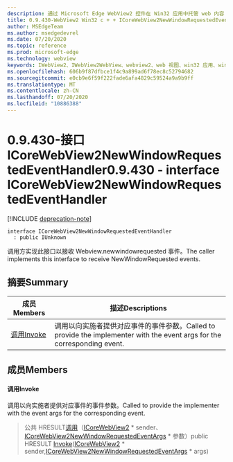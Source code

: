 ```yaml
---
description: 通过 Microsoft Edge WebView2 控件在 Win32 应用中托管 web 内容
title: 0.9.430-WebView2 Win32 c + + ICoreWebView2NewWindowRequestedEventHandler
author: MSEdgeTeam
ms.author: msedgedevrel
ms.date: 07/20/2020
ms.topic: reference
ms.prod: microsoft-edge
ms.technology: webview
keywords: IWebView2、IWebView2WebView、webview2、web 视图、win32 应用、win32、edge、ICoreWebView2、ICoreWebView2Host、浏览器控件、边缘 html
ms.openlocfilehash: 606b9f87dfbce1f4c9a899ad6f78ec8c52794682
ms.sourcegitcommit: e0cb9e6f59f222fade6afa4829c59524a9a9b9ff
ms.translationtype: MT
ms.contentlocale: zh-CN
ms.lasthandoff: 07/20/2020
ms.locfileid: "10886388"
---
```

# <span data-ttu-id="6113c-104">0.9.430-接口 ICoreWebView2NewWindowRequestedEventHandler</span><span class="sxs-lookup"><span data-stu-id="6113c-104">0.9.430 - interface ICoreWebView2NewWindowRequestedEventHandler</span></span> 

[!INCLUDE [deprecation-note](../../includes/deprecation-note.md)]

```
interface ICoreWebView2NewWindowRequestedEventHandler
  : public IUnknown
```

<span data-ttu-id="6113c-105">调用方实现此接口以接收 Webview.newwindowrequested 事件。</span><span class="sxs-lookup"><span data-stu-id="6113c-105">The caller implements this interface to receive NewWindowRequested events.</span></span>

## <span data-ttu-id="6113c-106">摘要</span><span class="sxs-lookup"><span data-stu-id="6113c-106">Summary</span></span>

 <span data-ttu-id="6113c-107">成员</span><span class="sxs-lookup"><span data-stu-id="6113c-107">Members</span></span>                        | <span data-ttu-id="6113c-108">描述</span><span class="sxs-lookup"><span data-stu-id="6113c-108">Descriptions</span></span>
--------------------------------|---------------------------------------------
[<span data-ttu-id="6113c-109">调用</span><span class="sxs-lookup"><span data-stu-id="6113c-109">Invoke</span></span>](#invoke) | <span data-ttu-id="6113c-110">调用以向实施者提供对应事件的事件参数。</span><span class="sxs-lookup"><span data-stu-id="6113c-110">Called to provide the implementer with the event args for the corresponding event.</span></span>

## <span data-ttu-id="6113c-111">成员</span><span class="sxs-lookup"><span data-stu-id="6113c-111">Members</span></span>

#### <span data-ttu-id="6113c-112">调用</span><span class="sxs-lookup"><span data-stu-id="6113c-112">Invoke</span></span> 

<span data-ttu-id="6113c-113">调用以向实施者提供对应事件的事件参数。</span><span class="sxs-lookup"><span data-stu-id="6113c-113">Called to provide the implementer with the event args for the corresponding event.</span></span>

> <span data-ttu-id="6113c-114">公共 HRESULT[调用](#invoke)（[ICoreWebView2](ICoreWebView2.md) \* sender、[ICoreWebView2NewWindowRequestedEventArgs](ICoreWebView2NewWindowRequestedEventArgs.md) \* 参数）</span><span class="sxs-lookup"><span data-stu-id="6113c-114">public HRESULT [Invoke](#invoke)([ICoreWebView2](ICoreWebView2.md) \* sender,[ICoreWebView2NewWindowRequestedEventArgs](ICoreWebView2NewWindowRequestedEventArgs.md) \* args)</span></span>


